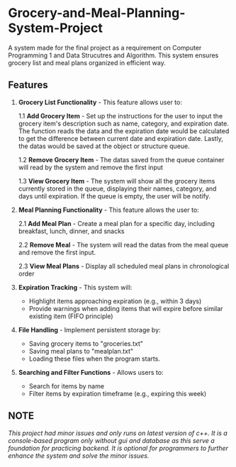 # Grocery-and-Meal-Planning-System-Project
A system made for the final project as a requirement on Computer Programming 1 and Data Strucutres and Algorithm.  This system ensures grocery list and meal plans organized in efficient way. 

## Features
1. **Grocery List Functionality﻿** - This feature allows user to:

	1.1 **Add Grocery Item** - Set up the instructions for the user to input the grocery item's	description such as name, category, and expiration date. The function reads the data	and the expiration date would be calculated to get the difference between current date and expiration date. Lastly, the datas would be saved at the object or structure queue. 

	1.2 **Remove Grocery Item** - The datas saved from the queue container will read by the system and remove the first input

	1.3 **View Grocery Item** - The system will show all the grocery items currently stored in the queue, displaying their names, category, and days until expiration. If the queue is empty, the user will be notify. 

2. **Meal Planning Functionality** - This feature allows the user to:

	2.1 **Add Meal Plan** - Create a meal plan for a specific day, including breakfast, lunch,	dinner, and snacks

	2.2 **Remove Meal** - The system will read the datas from the meal queue and remove the first input. 

	2.3 **View Meal Plans** - Display all scheduled meal plans in chronological order

3. **Expiration Tracking** - This system will:
	- Highlight items approaching expiration (e.g., within 3 days) 
	- Provide warnings when adding items that will expire before similar existing item (FIFO principle) 
4. **File Handling** - Implement persistent storage by:
	- Saving grocery items to "groceries.txt"
	- Saving meal plans to "mealplan.txt"
	- Loading these files when the program starts. 
5. **Searching and Filter Functions** - Allows users to:
	- Search for items by name
	- Filter items by expiration timeframe (e.g., expiring this week)

## NOTE
*This project had minor issues and only runs on latest version of c++. It is a console-based program only without gui and database as this serve a foundation for practicing backend.*
*It is optional for programmers to further enhance the system and solve the minor issues.*
